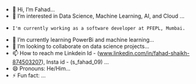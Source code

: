 - 👋 Hi, I’m Fahad...
- 👀 I’m interested in Data Science, Machine Learning, AI, and Cloud  ...
-     I'm currently working as a software developer at PFEPL, Mumbai.
- 🌱 I’m currently learning PowerBi and machine learning...
- 💞️ I’m looking to collaborate on data science projects...
- 📫 How to reach me Linkdein Id - (www.linkedin.com/in/fahad-shaikh-874503207), Insta id - (s_fahad_09) ...
- 😄 Pronouns: He/Him...
- ⚡ Fun fact: ...

<!---
Faddi786/Faddi786 is a ✨ special ✨ repository because its `README.md` (this file) appears on your GitHub profile.
You can click the Preview link to take a look at your changes.
--->
